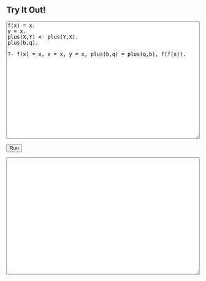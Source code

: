 
## Try It Out!

<script type="module">
        export { run };
        import init, { run_wasm } from './pkg/egglog.js';

        async function run() {
            await init();
            var query = document.getElementById("query").value;
            let example = `
                f(x) = x.
                /*
                g(X)=f(x):-z.
                f(X) = g(Q) :- Q = X, f(x).
                */
                y = x.
                plus(X,Y) <- plus(Y,X). 
                plus(b,q).
                ?- f(x) = x, x = x, y = x, plus(b,q) = plus(q,b), f(f(x)).
                `
            const result = run_wasm(query);
            console.log(result);
            document.getElementById("result").value = result;

        }

        //run();
</script>

<textarea id="query" rows="20" style="width:100%">f(x) = x.
y = x.
plus(X,Y) <- plus(Y,X). 
plus(b,q).

?- f(x) = x, x = x, y = x, plus(b,q) = plus(q,b), f(f(x)).
</textarea>
<button onclick="run()">Run</button>
<textarea id="result" rows="20" style="width:100%"> </textarea>